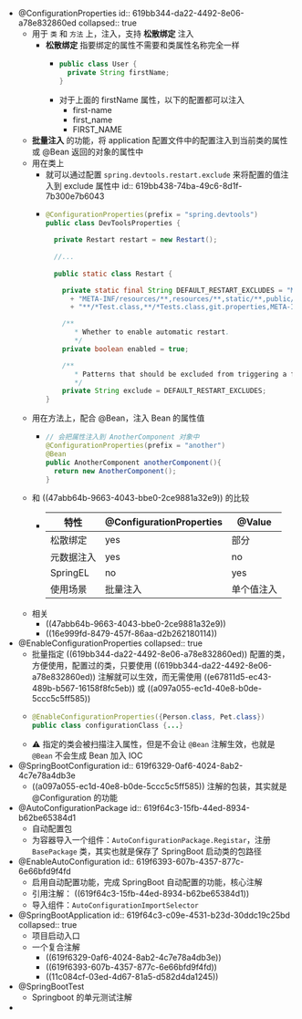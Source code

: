 - @ConfigurationProperties
  id:: 619bb344-da22-4492-8e06-a78e832860ed
  collapsed:: true
	- 用于 `类` 和 `方法` 上，注入，支持 **松散绑定** 注入
		- **松散绑定** 指要绑定的属性不需要和类属性名称完全一样
			- ```java
			  public class User {
			    private String firstName;
			  }
			  ```
			- 对于上面的 firstName 属性，以下的配置都可以注入
				- first-name
				- first_name
				- FIRST_NAME
	- **批量注入** 的功能，将 application 配置文件中的配置注入到当前类的属性 或 @Bean 返回的对象的属性中
	- 用在类上
		- 就可以通过配置 `spring.devtools.restart.exclude` 来将配置的值注入到 exclude 属性中
		  id:: 619bb438-74ba-49c6-8d1f-7b300e7b6043
		- ```java
		  @ConfigurationProperties(prefix = "spring.devtools")
		  public class DevToolsProperties {
		    
		    private Restart restart = new Restart();
		    
		    //...
		    
		    public static class Restart {
		  
		      private static final String DEFAULT_RESTART_EXCLUDES = "META-INF/maven/**,"
		        + "META-INF/resources/**,resources/**,static/**,public/**,templates/**,"
		        + "**/*Test.class,**/*Tests.class,git.properties,META-INF/build-info.properties";
		  
		      /**
		  		 * Whether to enable automatic restart.
		  		 */
		      private boolean enabled = true;
		  
		      /**
		  		 * Patterns that should be excluded from triggering a full restart.
		  		 */
		      private String exclude = DEFAULT_RESTART_EXCLUDES;
		  }
		  ```
	- 用在方法上，配合 @Bean，注入 Bean 的属性值
		- ```java
		  // 会把属性注入到 AnotherComponent 对象中
		  @ConfigurationProperties(prefix = "another")
		  @Bean
		  public AnotherComponent anotherComponent(){
		    return new AnotherComponent();
		  }
		  ```
	- 和 ((47abb64b-9663-4043-bbe0-2ce9881a32e9)) 的比较
		- |特性|@ConfigurationProperties|@Value|
		  |--|--|--|
		  |松散绑定|yes|部分|
		  |元数据注入|yes|no|
		  |SpringEL|no|yes|
		  |使用场景|批量注入|单个值注入|
	- 相关
		- ((47abb64b-9663-4043-bbe0-2ce9881a32e9))
		- ((16e999fd-8479-457f-86aa-d2b262180114))
- @EnableConfigurationProperties
  collapsed:: true
	- 批量指定 ((619bb344-da22-4492-8e06-a78e832860ed)) 配置的类，方便使用，配置过的类，只要使用 ((619bb344-da22-4492-8e06-a78e832860ed)) 注解就可以生效，而无需使用 ((e67811d5-ec43-489b-b567-16158f8fc5eb)) 或 ((a097a055-ec1d-40e8-b0de-5ccc5c5ff585))
	- ```java
	  @EnableConfigurationProperties({Person.class, Pet.class})
	  public class configurationClass {...}
	  ```
	- ⚠️ 指定的类会被扫描注入属性，但是不会让 `@Bean` 注解生效，也就是 `@Bean` 不会生成 Bean 加入 IOC
- @SpringBootConfiguration
  id:: 619f6329-0af6-4024-8ab2-4c7e78a4db3e
	- ((a097a055-ec1d-40e8-b0de-5ccc5c5ff585)) 注解的包装，其实就是 @Configuration 的功能
- @AutoConfigurationPackage
  id:: 619f64c3-15fb-44ed-8934-b62be65384d1
	- 自动配置包
	- 为容器导入一个组件：`AutoConfigurationPackage.Registar`，注册 `BasePackage` 类，其实也就是保存了 SpringBoot 启动类的包路径
- @EnableAutoConfiguration
  id:: 619f6393-607b-4357-877c-6e66bfd9f4fd
	- 启用自动配置功能，完成 SpringBoot 自动配置的功能，核心注解
	- 引用注解： ((619f64c3-15fb-44ed-8934-b62be65384d1))
	- 导入组件：`AutoConfigurationImportSelector`
- @SpringBootApplication
  id:: 619f64c3-c09e-4531-b23d-30ddc19c25bd
  collapsed:: true
	- 项目启动入口
	- 一个复合注解
		- ((619f6329-0af6-4024-8ab2-4c7e78a4db3e))
		- ((619f6393-607b-4357-877c-6e66bfd9f4fd))
		- ((11c084cf-03ed-4d67-81a5-d582d4da1245))
- @SpringBootTest
	- Springboot 的单元测试注解
-